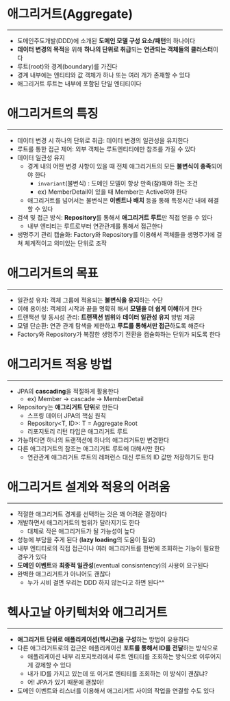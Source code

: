# 애그리거트(Aggregate)

---
- 도메인주도개발(DDD)에 소개된 **도메인 모델 구성 요소/패턴**의 하나이다
- **데이터 변경의 목적**을 위해 **하나의 단위로 취급**되는 **연관되는 객체들의 클러스터**이다
- 루트(root)와 경계(boundary)를 가진다
- 경계 내부에는 엔티티와 값 객체가 하나 또는 여러 개가 존재할 수 있다
- 애그리거트 루트는 내부에 포함된 단일 엔티티이다

# 애그리거트의 특징

---
- 데이터 변경 시 하나의 단위로 취급: 데이터 변경의 일관성을 유지한다
- 루트를 통한 접근 제어: 외부 객체는 루트엔티티에만 참조를 가질 수 있다
- 데이터 일관성 유지
  - 경계 내의 어떤 변경 사항이 있을 때 전체 애그리거트의 모든 **불변식이 충족**되어야 한다
    - `invariant`(불변식) : 도메인 모델이 항상 만족(참)해야 하는 조건
    - ex) MemberDetail이 있을 때 Member는 Active여야 한다
  - 애그리거트를 넘어서는 불변식은 **이벤트나 배치** 등을 통해 특정시간 내에 해결할 수 있다
- 검색 및 접근 방식: **Repository**를 통해서 **애그리거트 루트**만 직접 얻을 수 있다
  - 내부 엔티티는 루트로부터 연관관계를 통해서 접근한다
- 생명주기 관리 캡슐화: Factory와 Repository를 이용해서 객체들을 생명주기에 걸쳐 체계적이고 의미있는 단위로 조작

# 애그리거트의 목표

---
- 일관성 유지: 객체 그룹에 적용되는 **불변식을 유지**하는 수단
- 이해 용이성: 객체의 시작과 끝을 명확히 해서 **모델을 더 쉽게 이해**하게 한다
- 트랜잭션 및 동시성 관리: **트랜잭션 범위**와 **데이터 일관성 유지** 방법 제공
- 모델 단순환: 연관 관계 탐색을 제한하고 **루트를 통해서만 접근**하도록 해준다
- Factory와 Repository가 복잡한 생명주기 전환을 캡슐화하는 단위가 되도록 한다

# 애그리거트 적용 방법

---
- JPA의 **cascading**을 적절하게 활용한다
  - ex) Member -> cascade -> MemberDetail
- Repository는 **애그리거트 단위**로 만든다
  - 스프링 데이터 JPA의 핵심 원칙
  - Repository<T, ID>: T = Aggregate Root
  - 리포지토리 리턴 타입은 애그리거트 루트
- 가능하다면 하나의 트랜잭션에 하나의 애그리거트만 변경한다
- 다른 애그리거트의 참조는 애그리거트 루트에 대해서만 한다
  - 연관관계 애그리거트 루트의 레퍼런스 대신 루트의 ID 값만 저장하기도 한다

# 애그리거트 설계와 적용의 어려움

---
- 적절한 애그리거트 경계를 선택하는 것은 꽤 어려운 결정이다
- 개발하면서 애그리거트의 범위가 달라지기도 한다
  - 대체로 작은 애그리거트가 될 가능성이 높다
- 성능에 부담을 주게 된다 (**lazy loading**의 도움이 필요)
- 내부 엔티티로의 직접 접근이나 여러 애그리거트를 한번에 조회하는 기능이 필요한 경우가 있다
- **도메인 이벤트**와 **최종적 일관성**(eventual consisntency)의 사용이 요구된다
- 완벽한 애그리거트가 아니어도 괜찮다
  - 누가 시비 걸면 우리는 DDD 하지 않는다고 하면 된다^^

# 헥사고날 아키텍처와 애그리거트

---
- **애그리거트 단위로 애플리케이션(헥사곤)을 구성**하는 방법이 유용하다
- 다른 애그리거트로의 접근은 애플리케이션 **포트를 통해서 ID를 전달**하는 방식으로
  - 애플리케이션 내부 리포지토리에서 루트 엔티티를 조회하는 방식으로 이루어지게 강제할 수 있다
  - 내가 ID를 가지고 있는데 또 이거로 엔티티를 조회하는 이 방식이 괜찮냐?
  - 어! JPA가 있기 때문에 괜찮아!
- 도메인 이벤트와 리스너를 이용해서 애그리거트 사이의 작업을 연결할 수도 있다
    
    